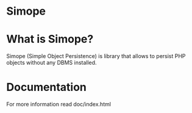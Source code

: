 Simope
======
# What is Simope?
Simope (Simple Object Persistence) is library that allows to persist PHP objects without any DBMS installed.
# Documentation
For more information read doc/index.html
